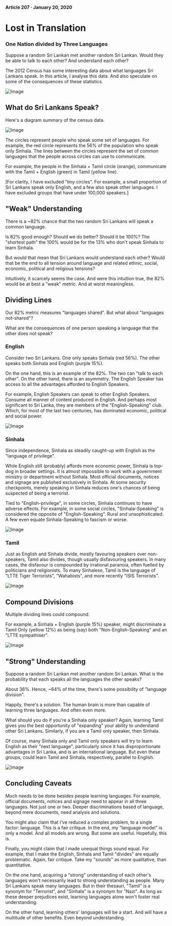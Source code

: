 #### Article 207 · January 20, 2020

# Lost in Translation

### One Nation divided by Three Languages

Suppose a random Sri Lankan met another random Sri Lankan. Would they be able to talk to each other? And understand each other?

The 2012 Census has some interesting data about what languages Sri Lankans speak. In this article, I analyse this data. And also speculate on some of the consequences of these statistics.

![Image](https://cdn-images-1.medium.com/max/800/1*rmwyPko7Xlaa4t_zV0loGA.png)

## What do Sri Lankans Speak?

Here's a diagram summary of the census data.

![Image](https://cdn-images-1.medium.com/max/800/1*PWBdyksh7koCtc0zilocjA.png)

The circles represent people who speak some set of languages. For example, the red circle represents the 56% of the population who speak only Sinhala. The lines between the circles represent the set of common languages that the people across circles can use to communicate.

For example, the people in the Sinhala + Tamil circle (orange), communicate with the Tamil + English (green) in Tamil (yellow line).

[For clarity, I have excluded "tiny circles". For example, a small proportion of Sri Lankans speak only English, and a few also speak other languages. I have excluded groups that have under 100,000 speakers.]

## "Weak" Understanding

There is a ~82% chance that the two random Sri Lankans will speak a common language.

Is 82% good enough? Should we do better? Should it be 100%? The "shortest path" the 100% would be for the 13% who don't speak Sinhala to learn Sinhala.

But would that mean that Sri Lankans would understand each other? Would that be the end to all tension around language and related ethnic, social, economic, political and religious tensions?

Intuitively, it scarcely seems the case. And were this intuition true, the 82% would be at best a "weak" metric. And at worst meaningless.

## Dividing Lines

Our 82% metric measures "languages shared". But what about "languages not-shared"?

What are the consequences of one person speaking a language that the other does not speak?

### English

Consider two Sri Lankans. One only speaks Sinhala (red 56%). The other speaks both Sinhala and English (purple 15%).

On the one hand, this is an example of the 82%. The two can "talk to each other". On the other hand, there is an asymmetry. The English Speaker has access to all the advantages afforded to English Speakers.

For example, English Speakers can speak to other English Speakers. Consume all manner of content produced in English. And perhaps most significant to Sri Lanka, they are members of the "English-Speaking" club. Which, for most of the last two centuries, has dominated economic, political and social power.

![Image](https://cdn-images-1.medium.com/max/800/1*4yB9ihSaS0jNNQJyyuK9oA.png)

### Sinhala

Since independence, Sinhala as steadily caught-up with English as the "language of privilege".

While English still (probably) affords more economic power, Sinhala is top-dog in broader settings. It is almost impossible to work with a government ministry or department without Sinhala. Most official documents, notices and signage are published exclusively in Sinhala. At some security checkpoints, merely speaking in Sinhala reduces one's chances of being suspected of being a terrorist.

Tied to "English-privilege", in some circles, Sinhala continues to have adverse effects. For example, in some social circles, "Sinhala-Speaking" is considered the opposite of "English-Speaking". Rural and unsophisticated. A few even equate Sinhala-Speaking to fascism or worse.

![Image](https://cdn-images-1.medium.com/max/800/1*e3GrXJO3wpdMo6gqV-Ig5Q.png)

### Tamil

Just as English and Sinhala divide, mostly favouring speakers over non-speakers, Tamil also divides, though usually disfavouring speakers. In many cases, the disfavour is compounded by irrational paranoia, often fuelled by politicians and religionists. To many Sinhalese, Tamil is the language of "LTTE Tiger Terrorists", "Wahabists", and more recently "ISIS Terrorists".

![Image](https://cdn-images-1.medium.com/max/800/1*WNMwKxmF8OY4lpCuEmqZLg.png)

## Compound Divisions

Multiple dividing lines could compound.

For example, a Sinhala + English (purple 15%) speaker, might discriminate a Tamil Only (yellow 12%) as being (say) both "Non-English-Speaking" and an "LTTE sympathiser".

![Image](https://cdn-images-1.medium.com/max/800/1*FplOMpDFejyhkcgTBDxxcQ.png)

## "Strong" Understanding

Suppose a random Sri Lankan met another random Sri Lankan. What is the probability that each speaks all the languages the other speaks?

About 36%. Hence, ~64% of the time, there's some possibility of "language division".

Happily, there's a solution. The human brain is more than capable of learning three languages. And often even more.

What should you do if you're a Sinhala only speaker? Again, learning Tamil gives you the best opportunity of "expanding" your ability to understand other Sri Lankans. Similarly, if you are a Tamil only speaker, then Sinhala.

Of course, many Sinhala only and Tamil only speakers will try to learn English as their "next language", particularly since it has disproportionate advantages in Sri Lanka, and is an international language. But even these groups, could learn Tamil and Sinhala, respectively, parallel to English.

![Image](https://cdn-images-1.medium.com/max/800/1*gt9Lnx9amBsQaBmkb3bmDw.png)

## Concluding Caveats

Much needs to be done besides people learning languages. For example, official documents, notices and signage need to appear in all three languages. Not just one or two. Deeper discriminations based of language, beyond mere documents, need analysis and solutions.

You might also claim that I've reduced a complex problem, to a single factor: language. This is a fair critique. In the end, my "language model" is only a model. And all models are wrong. But some are useful. Hopefully, this is.

Finally, you might claim that I made unequal things sound equal. For example, that I make the English, Sinhala and Tamil "divides" are equally problematic. Again, fair critique. Take my "sounds" as more qualitative, than quantitative.

On the one hand, acquiring a "strong" understanding of each other's languages won't necessarily lead to strong understanding as people. Many Sri Lankans speak many languages. But in their thesauri, "Tamil" is a synonym for "Terrorist", and "Sinhala" is a synonym for "Nazi". As long as these deeper prejudices exist, learning languages alone won't foster real understanding.

On the other hand, learning others' languages will be a start. And will have a multitude of other benefits. Even beyond understanding.